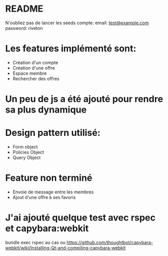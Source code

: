 # README
N'oubliez pas de lancer les seeds
compte: email: test@example.com password: riveton
# Les features implémenté sont:
- Création d'un compte
- Création d'une offre
- Espace membre
- Rechercher des offres
# Un peu de js a été ajouté pour rendre sa plus dynamique
# Design pattern utilisé:
- Form object
- Policies Object
- Query Object
# Feature non terminé
- Envoie de message entre les membres
- Ajout d'une offre à ses favoris
# J'ai ajouté quelque test avec rspec et capybara:webkit
bundle exec rspec
au cas ou https://github.com/thoughtbot/capybara-webkit/wiki/Installing-Qt-and-compiling-capybara-webkit
